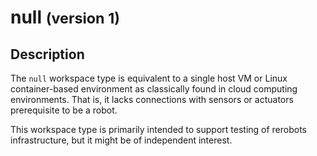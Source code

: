 null <small>(version 1)</small>
====

Description
-----------

The `null` workspace type is equivalent to a single host VM or Linux
container-based environment as classically found in cloud computing
environments. That is, it lacks connections with sensors or actuators
prerequisite to be a robot.

This workspace type is primarily intended to support testing of rerobots
infrastructure, but it might be of independent interest.
